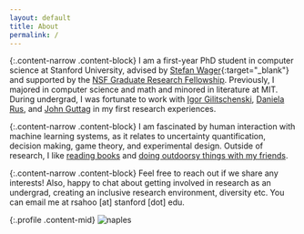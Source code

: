 ```yaml
---
layout: default
title: About
permalink: /
---
```


{:.content-narrow .content-block}
I am a first-year PhD student in computer science at Stanford University, advised by [Stefan Wager](https://web.stanford.edu/~swager/){:target="_blank"} and supported by the [NSF Graduate Research Fellowship](https://www.nsfgrfp.org/). Previously, I majored in computer science and math and minored in literature at MIT. During undergrad, I was fortunate to work with [Igor Gilitschenski](https://www.gilitschenski.org/igor/), [Daniela Rus](http://danielarus.csail.mit.edu/), and [John Guttag](https://people.csail.mit.edu/guttag/) in my first research experiences.

{:.content-narrow .content-block}
I am fascinated by human interaction with machine learning systems, as it relates to uncertainty quantification, decision making, game theory, and experimental design. Outside of research, I like [reading books](https://www.goodreads.com/user/show/90432444-roshni-sahoo) and [doing outdoorsy things with my friends](https://roshni714.github.io/miscellaneous/). 

{:.content-narrow .content-block}
Feel free to reach out if we share any interests! Also, happy to chat about getting involved in research as an undergrad, creating an inclusive research environment, diversity etc. You can email me at rsahoo [at] stanford [dot] edu.

{:.profile .content-mid}
![naples](/imgs/naples.png)

